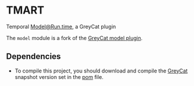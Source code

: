# TMART
Temporal Model@Run.time, a GreyCat plugin

The `model` module is a fork of the [GreyCat model plugin](https://github.com/datathings/greycat/tree/master/plugins/model2).

## Dependencies
 - To compile this project, you should download and compile the [GreyCat](https://github.com/datathings/greycat) snapshot version set in the [pom](pom.xml) file.
